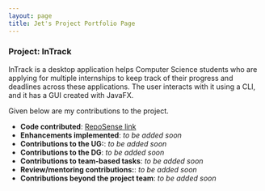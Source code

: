 ```yaml
---
layout: page
title: Jet's Project Portfolio Page
---
```


### Project: InTrack

InTrack is a desktop application helps Computer Science students who are applying for multiple internships to keep
track of their progress and deadlines across these applications. The user interacts with it using a CLI, and it has a
GUI created with JavaFX.

Given below are my contributions to the project.
* **Code contributed**: [RepoSense link](https://nus-cs2103-ay2223s1.github.io/tp-dashboard/?search=jetlfj&breakdown=true)
* **Enhancements implemented**: *to be added soon*
* **Contributions to the UG:**: *to be added soon*
* **Contributions to the DG**: *to be added soon*
* **Contributions to team-based tasks**: *to be added soon*
* **Review/mentoring contributions:**: *to be added soon*
* **Contributions beyond the project team**: *to be added soon*
